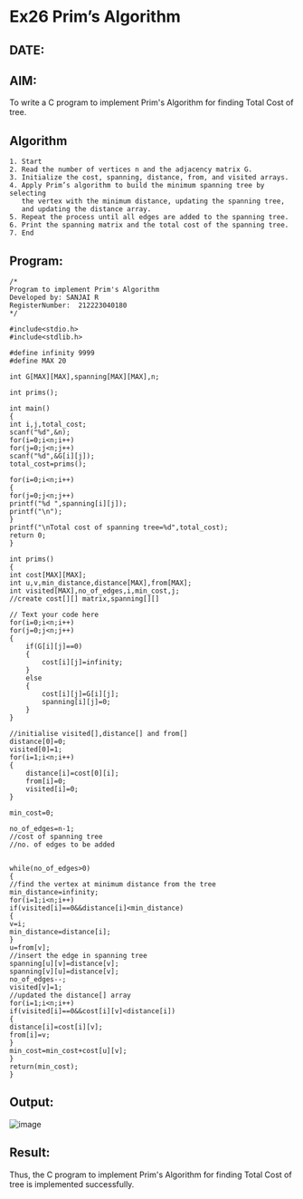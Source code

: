 # Ex26 Prim’s Algorithm
## DATE:
## AIM:
To write a C program to implement Prim's Algorithm for finding Total Cost of tree.

## Algorithm
```
1. Start
2. Read the number of vertices n and the adjacency matrix G.
3. Initialize the cost, spanning, distance, from, and visited arrays.
4. Apply Prim’s algorithm to build the minimum spanning tree by selecting
   the vertex with the minimum distance, updating the spanning tree,
   and updating the distance array.
5. Repeat the process until all edges are added to the spanning tree.
6. Print the spanning matrix and the total cost of the spanning tree.
7. End 
```
## Program:
```
/*
Program to implement Prim's Algorithm
Developed by: SANJAI R
RegisterNumber:  212223040180
*/
```
```
#include<stdio.h>
#include<stdlib.h>
 
#define infinity 9999
#define MAX 20
 
int G[MAX][MAX],spanning[MAX][MAX],n;
 
int prims();
 
int main()
{
int i,j,total_cost;
scanf("%d",&n);
for(i=0;i<n;i++)
for(j=0;j<n;j++)
scanf("%d",&G[i][j]);
total_cost=prims();

for(i=0;i<n;i++)
{
for(j=0;j<n;j++)
printf("%d ",spanning[i][j]);
printf("\n");
}
printf("\nTotal cost of spanning tree=%d",total_cost);
return 0;
}
 
int prims()
{
int cost[MAX][MAX];
int u,v,min_distance,distance[MAX],from[MAX];
int visited[MAX],no_of_edges,i,min_cost,j;
//create cost[][] matrix,spanning[][]

// Text your code here
for(i=0;i<n;i++)
for(j=0;j<n;j++)
{
    if(G[i][j]==0)
    {
        cost[i][j]=infinity;
    }
    else
    {
        cost[i][j]=G[i][j];
        spanning[i][j]=0;
    }
}

//initialise visited[],distance[] and from[]
distance[0]=0;
visited[0]=1;
for(i=1;i<n;i++)
{
    distance[i]=cost[0][i];
    from[i]=0;
    visited[i]=0;
}

min_cost=0;

no_of_edges=n-1;
//cost of spanning tree
//no. of edges to be added


while(no_of_edges>0)
{
//find the vertex at minimum distance from the tree
min_distance=infinity;
for(i=1;i<n;i++)
if(visited[i]==0&&distance[i]<min_distance)
{
v=i;
min_distance=distance[i];
}
u=from[v];
//insert the edge in spanning tree
spanning[u][v]=distance[v];
spanning[v][u]=distance[v];
no_of_edges--;
visited[v]=1;
//updated the distance[] array
for(i=1;i<n;i++)
if(visited[i]==0&&cost[i][v]<distance[i])
{
distance[i]=cost[i][v];
from[i]=v;
}
min_cost=min_cost+cost[u][v];
}
return(min_cost);
}
```
## Output:
![image](https://github.com/user-attachments/assets/32bba99b-df53-40dd-bac4-3f68c0f6bce4)

## Result:
Thus, the C program to implement Prim's Algorithm for finding Total Cost of tree is implemented successfully.
